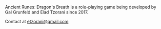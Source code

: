 Ancient Runes: Dragon's Breath is a role-playing game being developed by Gal Grunfeld and Elad Tzorani since 2017.

Contact at etzorani@gmail.com

